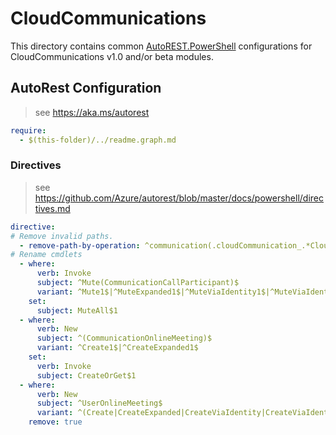 # CloudCommunications

This directory contains common [AutoREST.PowerShell](https://github.com/Azure/autorest.powershell) configurations for CloudCommunications v1.0 and/or beta modules.

## AutoRest Configuration

> see <https://aka.ms/autorest>

``` yaml
require:
  - $(this-folder)/../readme.graph.md
```

### Directives

> see https://github.com/Azure/autorest/blob/master/docs/powershell/directives.md

``` yaml
directive:
# Remove invalid paths.
  - remove-path-by-operation: ^communication(.cloudCommunication_.*CloudCommunication|_(List|Create|Update|Delete)CallRecord|.callRecord.session_.*Segment|(_List|_Update)Call)$
# Rename cmdlets
  - where:
      verb: Invoke
      subject: ^Mute(CommunicationCallParticipant)$
      variant: ^Mute1$|^MuteExpanded1$|^MuteViaIdentity1$|^MuteViaIdentityExpanded1$
    set:
      subject: MuteAll$1
  - where:
      verb: New
      subject: ^(CommunicationOnlineMeeting)$
      variant: ^Create1$|^CreateExpanded1$
    set:
      verb: Invoke
      subject: CreateOrGet$1
  - where:
      verb: New
      subject: ^UserOnlineMeeting$
      variant: ^(Create|CreateExpanded|CreateViaIdentity|CreateViaIdentityExpanded)([1-9]{1,2})$
    remove: true
```
